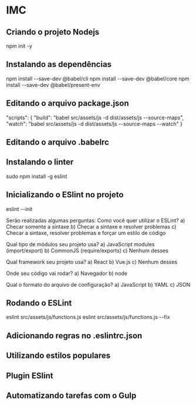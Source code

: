 # IMC

## Criando o projeto Nodejs
npm init -y

## Instalando as dependências
npm install --save-dev @babel/cli
npm install --save-dev @babel/core
npm install --save-dev @babel/present-env

## Editando o arquivo package.json
"scripts": {
  "build": "babel src/assets/js -d dist/assets/js --source-maps",
  "watch": "babel src/assets/js -d dist/assets/js --source-maps --watch"
}

## Editando o arquivo .babelrc


## Instalando o linter
sudo npm install -g eslint

## Inicializando o ESlint no projeto
eslint --init

Serão realizadas algumas perguntas:
Como você quer utilizar o ESLint? a) Checar somente a sintaxe b) Checar a sintaxe e resolver problemas c) Checar a sintaxe, resolver problemas e forçar um estilo de código

Qual tipo de módulos seu projeto usa? a) JavaScript modules (import/export) b) CommonJS (require/exports) c) Nenhum desses

Qual framework seu projeto usa? a) React b) Vue.js c) Nenhum desses

Onde seu código vai rodar? a) Navegador b) node

Qual o formato do arquivo de configuração? a) JavaScript b) YAML c) JSON

## Rodando o ESLint
eslint src/assets/js/functions.js
eslint src/assets/js/functions.js --fix

## Adicionando regras no .eslintrc.json

## Utilizando estilos populares

## Plugin ESlint


## Automatizando tarefas com o Gulp
